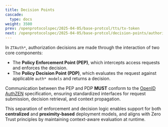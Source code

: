 ```yaml
---
title: Decision Points
cascade:
  type: docs
weight: 3500
prev: /openprotocolspec/2025-04-05/base-protcol/tts/tx-token
next: /openprotocolspec/2025-04-05/base-protcol/decision-points/authorization-request
---
```


In `ZTAuth*`, authorization decisions are made through the interaction of two core components:

- The **Policy Enforcement Point (PEP)**, which intercepts access requests and enforces the decision.
- The **Policy Decision Point (PDP)**, which evaluates the request against applicable `auth* models` and returns a decision.

Communication between the PEP and PDP **MUST** conform to the [OpenID AuthZEN](https://openid.net/specs/authorization-api-1_0-01.html) specification, ensuring standardized interfaces for request submission, decision retrieval, and context propagation.

This separation of enforcement and decision logic enables support for both **centralized** and **proximity-based** deployment models, and aligns with Zero Trust principles by maintaining context-aware evaluation at runtime.
